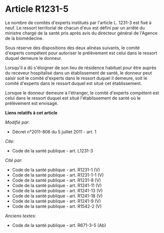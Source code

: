 # Article R1231-5

Le nombre de comités d'experts institués par l'article L. 1231-3 est fixé à neuf. Le ressort territorial de chacun d'eux est
défini par un arrêté du ministre chargé de la santé pris après avis du directeur général de l'Agence de la biomédecine. 

Sous réserve des dispositions des deux alinéas suivants, le comité d'experts compétent pour autoriser le prélèvement est
celui dans le ressort duquel demeure le donneur. 

Lorsqu'il a dû s'éloigner de son lieu de résidence habituel pour être auprès du receveur hospitalisé dans un établissement de
santé, le donneur peut saisir soit le comité d'experts dans le ressort duquel il demeure, soit le comité d'experts dans le
ressort duquel est situé cet établissement. 

Lorsque le donneur demeure à l'étranger, le comité d'experts compétent est celui dans le ressort duquel est situé
l'établissement de santé où le prélèvement est envisagé.

**Liens relatifs à cet article**

_Modifié par_:

  - Décret n°2011-806 du 5 juillet 2011 - art. 1

_Cite_:

  - Code de la santé publique - art. L1231-3

_Cité par_:

  - Code de la santé publique - art. R1231-1 (V)
  - Code de la santé publique - art. R1231-1-1 (V)
  - Code de la santé publique - art. R1231-8 (V)
  - Code de la santé publique - art. R1241-11 (V)
  - Code de la santé publique - art. R1241-13 (V)
  - Code de la santé publique - art. R1241-18 (V)
  - Code de la santé publique - art. R1241-9 (V)
  - Code de la santé publique - art. R1542-2 (V)

_Anciens textes_:

  - Code de la santé publique - art. R671-3-5 (Ab)
